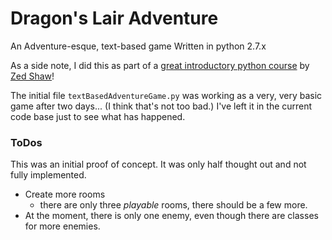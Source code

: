 # Dragon's Lair Adventure
An Adventure-esque, text-based game
Written in python 2.7.x

As a side note, I did this as part of a [great introductory python course](http://learnpythonthehardway.org/) by [Zed Shaw](http://zedshaw.com/)!

The initial file `textBasedAdventureGame.py` was working as a very, very basic game after two days... (I think that's not too bad.) I've left it in the current code base just to see what has happened.

### ToDos

This was an initial proof of concept. It was only half thought out and not fully implemented. 

* Create more rooms
    * there are only three _playable_ rooms, there should be a few more.
* At the moment, there is only one enemy, even though there are classes for more enemies.
